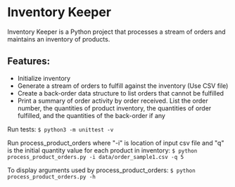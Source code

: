# Inventory Keeper

Inventory Keeper is a Python project that processes a stream of orders and maintains an inventory of products.

Features:
---------
* Initialize inventory
* Generate a stream of orders to fulfill against the inventory (Use CSV file)
* Create a back-order data structure to list orders that cannot be fulfilled
* Print a summary of order activity by order received. List the order number, the quantities of product inventory, the quantities of order fulfilled, and the quantities of the back-order if any


Run tests:
`$ python3 -m unittest -v`

Run process_product_orders where "-i" is location of input csv file and
"q" is the initial quantity value for each product in inventory:
`$ python process_product_orders.py -i data/order_sample1.csv -q 5`

To display arguments used by process_product_orders:
`$ python process_product_orders.py -h`
